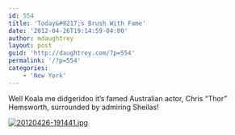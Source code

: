 ```yaml
---
id: 554
title: 'Today&#8217;s Brush With Fame'
date: '2012-04-26T19:14:59-04:00'
author: mdaughtrey
layout: post
guid: 'http://daughtrey.com/?p=554'
permalink: '/?p=554'
categories:
    - 'New York'
---
```


Well Koala me didgeridoo it’s famed Australian actor, Chris “Thor” Hemsworth, surrounded by admiring Sheilas!

[![20120426-191441.jpg](http://daughtrey.com/wp-content/uploads/2012/04/20120426-191441.jpg)](http://daughtrey.com/wp-content/uploads/2012/04/20120426-191441.jpg)